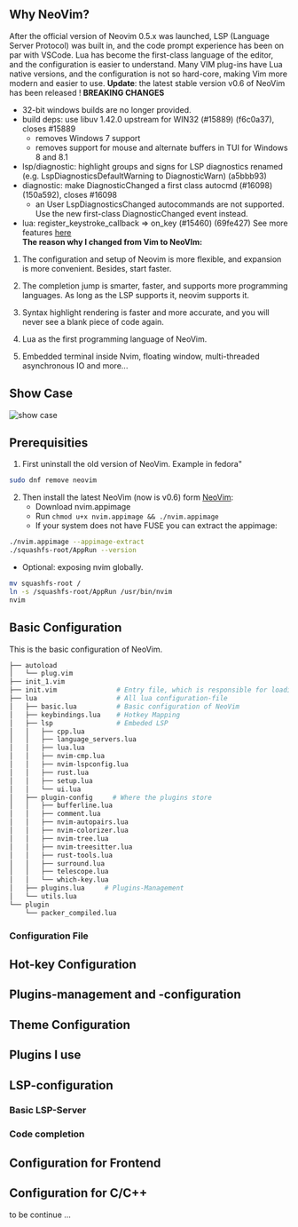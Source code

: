 ## Why NeoVim?
After the official version of Neovim 0.5.x was launched, LSP (Language Server Protocol) was built in, and the code prompt experience has been on par with VSCode. Lua has become the first-class language of the editor, and the configuration is easier to understand. Many VIM plug-ins have Lua native versions, and the configuration is not so hard-core, making Vim more modern and easier to use.
**Update**: the latest stable version v0.6 of NeoVim has been released !
**BREAKING CHANGES** 

+ 32-bit windows builds are no longer provided.  
+ build deps: use libuv 1.42.0 upstream for WIN32 (#15889) (f6c0a37), closes #15889
  + removes Windows 7 support
  + removes support for mouse and alternate buffers in TUI for Windows 8 and 8.1
+ lsp/diagnostic: highlight groups and signs for LSP diagnostics renamed (e.g. LspDiagnosticsDefaultWarning to DiagnosticWarn) (a5bbb93)
+ diagnostic: make DiagnosticChanged a first class autocmd (#16098) (150a592), closes #16098
  + an User LspDiagnosticsChanged autocommands are not supported. Use the new first-class DiagnosticChanged event instead.    
+ lua: register_keystroke_callback => on_key (#15460) (69fe427)
See more features [here](https://github.com/neovim/neovim/releases)  
**The reason why I changed from Vim to NeoVIm:**  
1. The configuration and setup of Neovim is more flexible, and expansion is more convenient. Besides, start faster.

2. The completion jump is smarter, faster, and supports more programming languages. As long as the LSP supports it, neovim supports it.

3. Syntax highlight rendering is faster and more accurate, and you will never see a blank piece of code again.

4. Lua as the first programming language of NeoVim.

5. Embedded terminal inside Nvim, floating window, multi-threaded asynchronous IO and more...

## Show Case
![show case](https://xiangyutong.eu/wp-content/uploads/2021/12/show-nvim.png "show case")

## Prerequisities
1. First uninstall the old version of NeoVim. Example in fedora"
```bash
sudo dnf remove neovim
```
2. Then install the latest NeoVim (now is v0.6) form [NeoVim](https://github.com/neovim/neovim/releases):
   + Download nvim.appimage
   + Run ``chmod u+x nvim.appimage && ./nvim.appimage``  
   + If your system does not have FUSE you can extract the appimage:
  ```bash
  ./nvim.appimage --appimage-extract
./squashfs-root/AppRun --version
  ```
   + Optional: exposing nvim globally. 
  ```bash
mv squashfs-root /
ln -s /squashfs-root/AppRun /usr/bin/nvim
nvim
  ```
  
## Basic Configuration
This is the basic configuration of NeoVim.
```bash
├── autoload
│   └── plug.vim
├── init_1.vim
├── init.vim               # Entry file, which is responsible for loading all files in the lua folder
├── lua                    # All lua configuration-file
│   ├── basic.lua          # Basic configuration of NeoVim 
│   ├── keybindings.lua    # Hotkey Mapping
│   ├── lsp                # Embeded LSP
│   │   ├── cpp.lua
│   │   ├── language_servers.lua
│   │   ├── lua.lua
│   │   ├── nvim-cmp.lua
│   │   ├── nvim-lspconfig.lua
│   │   ├── rust.lua
│   │   ├── setup.lua
│   │   └── ui.lua
│   ├── plugin-config     # Where the plugins store
│   │   ├── bufferline.lua
│   │   ├── comment.lua
│   │   ├── nvim-autopairs.lua
│   │   ├── nvim-colorizer.lua
│   │   ├── nvim-tree.lua
│   │   ├── nvim-treesitter.lua
│   │   ├── rust-tools.lua
│   │   ├── surround.lua
│   │   ├── telescope.lua
│   │   └── which-key.lua
│   ├── plugins.lua     # Plugins-Management
│   └── utils.lua
└── plugin
    └── packer_compiled.lua

```  
### Configuration File
## Hot-key Configuration

## Plugins-management and -configuration

## Theme Configuration

## Plugins I use

## LSP-configuration

### Basic LSP-Server

### Code completion

## Configuration for Frontend

## Configuration for C/C++

to be continue ...
